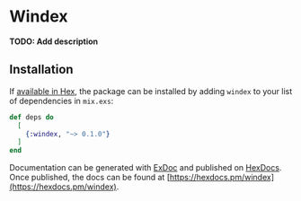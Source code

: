 # Windex

**TODO: Add description**

## Installation

If [available in Hex](https://hex.pm/docs/publish), the package can be installed
by adding `windex` to your list of dependencies in `mix.exs`:

```elixir
def deps do
  [
    {:windex, "~> 0.1.0"}
  ]
end
```

Documentation can be generated with [ExDoc](https://github.com/elixir-lang/ex_doc)
and published on [HexDocs](https://hexdocs.pm). Once published, the docs can
be found at [https://hexdocs.pm/windex](https://hexdocs.pm/windex).

